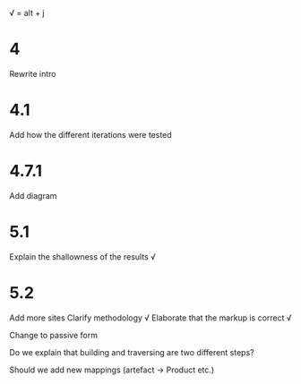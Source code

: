 √ = alt + j

4
====
Rewrite intro

4.1
====
Add how the different iterations were tested

4.7.1
=====
Add diagram

5.1
===
Explain the shallowness of the results √

5.2
===
Add more sites
Clarify methodology √
Elaborate that the markup is correct √


Change to passive form 

Do we explain that building and traversing are two different steps?

Should we add new mappings (artefact -> Product etc.)
